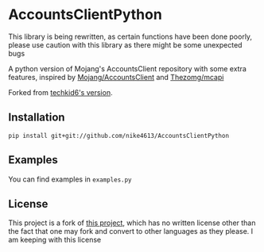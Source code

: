 AccountsClientPython
====================
This library is being rewritten, as certain functions have been done poorly, please use caution with this library as there might be some unexpected bugs

A python version of Mojang's AccountsClient repository with some extra features, inspired by [Mojang/AccountsClient](https://github.com/Mojang/AccountsClient) and [Thezomg/mcapi](https://github.com/Thezomg/mcapi) 

Forked from [techkid6's version](https://github.com/techkid6/AccountsClientPython).

Installation
------------

```
pip install git+git://github.com/nike4613/AccountsClientPython
```

Examples
--------

You can find examples in ```examples.py```

License
-------

This project is a fork of [this project](https://github.com/Mojang/AccountsClient), which has no written license other than the fact that one may fork and convert to other languages as they please.  I am keeping with this license
